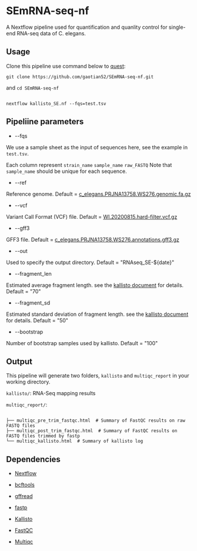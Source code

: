 # SEmRNA-seq-nf

A Nextflow pipeline used for quantification and quanlity control for single-end RNA-seq data of C. elegans.

## Usage

Clone this pipeline use command below to [quest](http://www.it.northwestern.edu/research/user-services/quest/index.html):
```
git clone https://github.com/gaotian52/SEmRNA-seq-nf.git

```
and `cd SEmRNA-seq-nf`


```

nextflow kallisto_SE.nf --fqs=test.tsv

```



## Pipeliine parameters

* --fqs

We use a sample sheet as the input of sequences here, see the example in `test.tsv`.

Each column represent `strain_name` `sample_name` `raw_FASTQ`
Note that `sample_name` should be unique for each sequence.

* --ref

Reference genome. Default = [c_elegans.PRJNA13758.WS276.genomic.fa.gz](https://wormbase.org/)

* --vcf

Variant Call Format (VCF) file. Default = [WI.20200815.hard-filter.vcf.gz](https://www.elegansvariation.org/data/release/latest)


* --gff3

GFF3 file. Default = [c_elegans.PRJNA13758.WS276.annotations.gff3.gz](https://wormbase.org/)


* --out

Used to specify the output directory. Default = "RNAseq_SE-${date}" 

* --fragment_len

Estimated average fragment length. see the [kallisto document](https://pachterlab.github.io/kallisto/manual) for details. Default = "70" 

* --fragment_sd

Estimated standard deviation of fragment length. see the [kallisto document](https://pachterlab.github.io/kallisto/manual) for details. Default = "50" 

* --bootstrap

Number of bootstrap samples used by kallisto. Default = "100" 



## Output

This pipeline will generate two folders, `kallisto` and `multiqc_report` in your working directory.


`kallisto/`: RNA-Seq mapping results 


`multiqc_report/`:
```
 
├── multiqc_pre_trim_fastqc.html  # Summary of FastQC results on raw FASTQ files
├── multiqc_post_trim_fastqc.html  # Summary of FastQC results on FASTQ files trimmed by fastp
└── multiqc_kallisto.html  # Summary of kallisto log
```

## Dependencies

* [Nextflow](https://github.com/nextflow-io/nextflow/)

* [bcftools](https://samtools.github.io/bcftools/bcftools.html/)

* [gffread](https://github.com/gpertea/gffread/)

* [fastp](https://github.com/OpenGene/fastp/)

* [Kallisto](https://pachterlab.github.io/kallisto/)

* [FastQC](https://pachterlab.github.io/kallisto/)

* [Multiqc](https://github.com/s-andrews/FastQC/)




